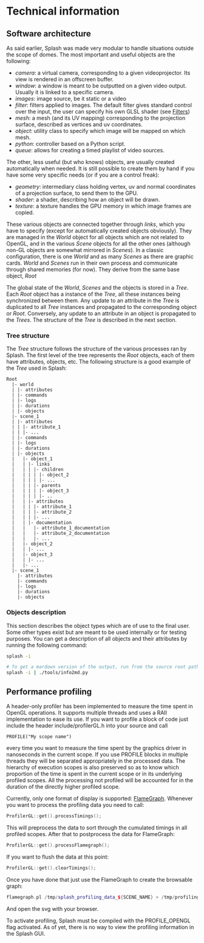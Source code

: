 Technical information
=====================

## Software architecture
As said earlier, Splash was made very modular to handle situations outside the scope of domes. The most important and useful objects are the following:

- *camera*: a virtual camera, corresponding to a given videoprojector. Its view is rendered in an offscreen buffer.
- *window*: a window is meant to be outputted on a given video output. Usually it is linked to a specific camera.
- *images*: image source, be it static or a video
- *filter*: filters applied to images. The default filter gives standard control over the input, the user can specify his own GLSL shader (see [Filters](../Advanced_usages/#glsl-filter-shaders))
- *mesh*: a mesh (and its UV mapping) corresponding to the projection surface, described as vertices and uv coordinates.
- *object*: utility class to specify which image will be mapped on which mesh.
- *python*: controller based on a Python script.
- *queue*: allows for creating a timed playlist of video sources.

The other, less useful (but who knows) objects, are usually created automatically when needed. It is still possible to create them by hand if you have some very specific needs (or if you are a control freak):

- *geometry*: intermediary class holding vertex, uv and normal coordinates of a projection surface, to send them to the GPU.
- *shader*: a shader, describing how an object will be drawn.
- *texture*: a texture handles the GPU memory in which image frames are copied.

These various objects are connected together through *links*, which you have to specify (except for automatically created objects obviously). They are managed in the *World* object for all objects which are not related to OpenGL, and in the various *Scene* objects for all the other ones (although non-GL objects are somewhat mirrored in *Scenes*). In a classic configuration, there is one *World* and as many *Scenes* as there are graphic cards. *World* and *Scenes* run in their own process and communicate through shared memories (for now). They derive from the same base object, *Root*

The global state of the *World*, *Scenes* and the objects is stored in a *Tree*. Each *Root* object has a instance of the *Tree*, all these instances being synchronized between them. Any update to an attribute in the *Tree* is duplicated to all *Tree* instances and propagated to the corresponding object or *Root*. Conversely, any update to an attribute in an object is propagated to the *Trees*. The structure of the *Tree* is described in the next section.

### Tree structure

The *Tree* structure follows the structure of the various processes ran by Splash. The first level of the tree represents the *Root* objects, each of them have attributes, objects, etc. The following structure is a good example of the *Tree* used in Splash:

```
Root
  |- world
  | |- attributes
  | |- commands
  | |- logs
  | |- durations
  | |- objects
  |- scene_1
  | |- attributes
  | | |- attribute_1
  | | |- ...
  | |- commands
  | |- logs
  | |- durations
  | |- objects
  |   |- object_1
  |   | |- links
  |   | | |- children
  |   | | | |- object_2
  |   | | | |- ...
  |   | | |- parents
  |   | | | |- object_3
  |   | | | |- ..
  |   | |- attributes
  |   | | |- attribute_1
  |   | | |- attribute_2
  |   | | |- ...
  |   | |- documentation
  |   |   |- attribute_1_documentation
  |   |   |- attribute_2_documentation
  |   |   |- ...
  |   |- object_2
  |   | |- ...
  |   |- object_3
  |   | |- ...
  |   |- ...
  |- scene_1
    |- attributes
    |- commands
    |- logs
    |- durations
    |- objects
```

### Objects description

This section describes the object types which are of use to the final user. Some other types exist but are meant to be used internally or for testing purposes. You can get a description of all objects and their attributes by running the following command:

```bash
splash -i

# To get a mardown version of the output, run from the source root path:
splash -i | ./tools/info2md.py
```


## Performance profiling

A header-only profiler has been implemented to measure the time spent in OpenGL operations.
It supports multiple threads and uses a RAII implementation to ease its use. If you want to profile a block of code 
just include the header include/profilerGL.h into your source and call
```
PROFILE("My scope name")
```
every time you want to measure the time spent by the graphics driver in nanoseconds in the current scope.
If you use PROFILE blocks in multiple threads they will be separated appropriately in the processed data. The 
hierarchy of execution scopes is also preserved so as to know which proportion of the time is spent in the current 
scope or in its underlying profiled scopes. All the processing not profiled will be accounted for in the duration of
 the directly higher profiled scope.

Currently, only one format of display is supported: [FlameGraph](https://github.com/brendangregg/FlameGraph). 
Whenever you want to process the profiling data you need to call:

```cpp
ProfilerGL::get().processTimings();
```

This will preprocess the data to sort through the cumulated timings in all profiled scopes. After that to postprocess
 the data for FlameGraph:

```cpp
ProfilerGL::get().processFlamegraph();
```

If you want to flush the data at this point:

```cpp
ProfilerGL::get().clearTimings();
```

Once you have done that just use the FlameGraph to create the browsable graph:

```cpp
flamegraph.pl /tmp/splash_profiling_data_${SCENE_NAME} > /tmp/profiling_data.svg
```

And open the svg with your browser.

To activate profiling, Splash must be compiled with the PROFILE_OPENGL flag activated.
As of yet, there is no way to view the profiling information in the Splash GUI.
